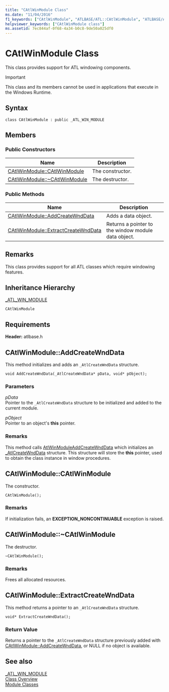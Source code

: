 ```yaml
---
title: "CAtlWinModule Class"
ms.date: "11/04/2016"
f1_keywords: ["CAtlWinModule", "ATLBASE/ATL::CAtlWinModule", "ATLBASE/ATL::CAtlWinModule::CAtlWinModule", "ATLBASE/ATL::CAtlWinModule::AddCreateWndData", "ATLBASE/ATL::CAtlWinModule::ExtractCreateWndData"]
helpviewer_keywords: ["CAtlWinModule class"]
ms.assetid: 7ec844af-0f68-4a34-b0c8-9de50a025df0
---
```

# CAtlWinModule Class

This class provides support for ATL windowing components.

> [!IMPORTANT]
>  This class and its members cannot be used in applications that execute in the Windows Runtime.

## Syntax

```
class CAtlWinModule : public _ATL_WIN_MODULE
```

## Members

### Public Constructors

|Name|Description|
|----------|-----------------|
|[CAtlWinModule::CAtlWinModule](#catlwinmodule)|The constructor.|
|[CAtlWinModule::~CAtlWinModule](#dtor)|The destructor.|

### Public Methods

|Name|Description|
|----------|-----------------|
|[CAtlWinModule::AddCreateWndData](#addcreatewnddata)|Adds a data object.|
|[CAtlWinModule::ExtractCreateWndData](#extractcreatewnddata)|Returns a pointer to the window module data object.|

## Remarks

This class provides support for all ATL classes which require windowing features.

## Inheritance Hierarchy

[_ATL_WIN_MODULE](atl-typedefs.md#_atl_win_module)

`CAtlWinModule`

## Requirements

**Header:** atlbase.h

##  <a name="addcreatewnddata"></a>  CAtlWinModule::AddCreateWndData

This method initializes and adds an `_AtlCreateWndData` structure.

```
void AddCreateWndData(_AtlCreateWndData* pData, void* pObject);
```

### Parameters

*pData*<br/>
Pointer to the `_AtlCreateWndData` structure to be initialized and added to the current module.

*pObject*<br/>
Pointer to an object's **this** pointer.

### Remarks

This method calls [AtlWinModuleAddCreateWndData](winmodule-global-functions.md#atlwinmoduleaddcreatewnddata) which initializes an [_AtlCreateWndData](../../atl/reference/atlcreatewnddata-structure.md) structure. This structure will store the **this** pointer, used to obtain the class instance in window procedures.

##  <a name="catlwinmodule"></a>  CAtlWinModule::CAtlWinModule

The constructor.

```
CAtlWinModule();
```

### Remarks

If initialization fails, an **EXCEPTION_NONCONTINUABLE** exception is raised.

##  <a name="dtor"></a>  CAtlWinModule::~CAtlWinModule

The destructor.

```
~CAtlWinModule();
```

### Remarks

Frees all allocated resources.

##  <a name="extractcreatewnddata"></a>  CAtlWinModule::ExtractCreateWndData

This method returns a pointer to an `_AtlCreateWndData` structure.

```
void* ExtractCreateWndData();
```

### Return Value

Returns a pointer to the `_AtlCreateWndData` structure previously added with [CAtlWinModule::AddCreateWndData](#addcreatewnddata), or NULL if no object is available.

## See also

[_ATL_WIN_MODULE](atl-typedefs.md#_atl_win_module)<br/>
[Class Overview](../../atl/atl-class-overview.md)<br/>
[Module Classes](../../atl/atl-module-classes.md)

